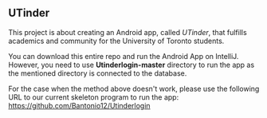 ## UTinder

This project is about creating an Android app, called *UTinder*, that fulfills
academics and community for the University of Toronto students. 

You can download this entire repo and run the Android App on IntelliJ. However, you need to use **Utinderlogin-master** directory to run the app as the mentioned directory is connected to the database. 

For the case when the method above doesn't work, please use the following URL to our current skeleton program to run the app: https://github.com/Bantonio12/Utinderlogin
